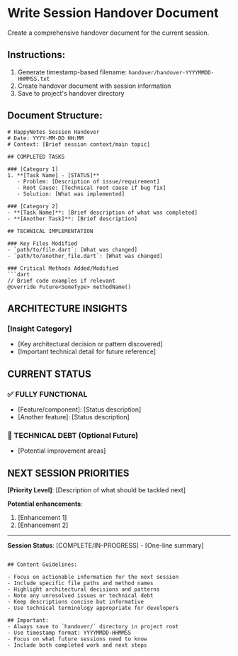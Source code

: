 # Write Session Handover Document

Create a comprehensive handover document for the current session.

## Instructions:

1. Generate timestamp-based filename: `handover/handover-YYYYMMDD-HHMMSS.txt`
2. Create handover document with session information
3. Save to project's handover directory

## Document Structure:

```
# HappyNotes Session Handover
# Date: YYYY-MM-DD HH:MM
# Context: [Brief session context/main topic]

## COMPLETED TASKS

### [Category 1]
1. **[Task Name] - [STATUS]**
   - Problem: [Description of issue/requirement]
   - Root Cause: [Technical root cause if bug fix]
   - Solution: [What was implemented]

### [Category 2]
- **[Task Name]**: [Brief description of what was completed]
- **[Another Task]**: [Brief description]

## TECHNICAL IMPLEMENTATION

### Key Files Modified
- `path/to/file.dart`: [What was changed]
- `path/to/another_file.dart`: [What was changed]

### Critical Methods Added/Modified
```dart
// Brief code examples if relevant
@override Future<SomeType> methodName()
```

## ARCHITECTURE INSIGHTS

### [Insight Category]
- [Key architectural decision or pattern discovered]
- [Important technical detail for future reference]

## CURRENT STATUS

### ✅ FULLY FUNCTIONAL
- [Feature/component]: [Status description]
- [Another feature]: [Status description]

### 🔧 TECHNICAL DEBT (Optional Future)
- [Potential improvement areas]

## NEXT SESSION PRIORITIES

**[Priority Level]**: [Description of what should be tackled next]

**Potential enhancements**:
1. [Enhancement 1]
2. [Enhancement 2]

---
**Session Status**: [COMPLETE/IN-PROGRESS] - [One-line summary]
```

## Content Guidelines:

- Focus on actionable information for the next session
- Include specific file paths and method names
- Highlight architectural decisions and patterns
- Note any unresolved issues or technical debt
- Keep descriptions concise but informative
- Use technical terminology appropriate for developers

## Important:
- Always save to `handover/` directory in project root
- Use timestamp format: YYYYMMDD-HHMMSS
- Focus on what future sessions need to know
- Include both completed work and next steps